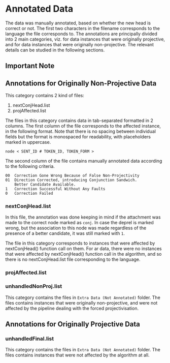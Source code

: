 <h1>Annotated Data</h1>

The data was manually annotated, based on whether the new head is correct or not. The first two characters in the
filename corresponds to the language the file corresponds to. The annotations are principally divided into
2 main categories, viz. for data instances that were originally projective, and for data instances that were
originally non-projective. The relevant details can be studied in the following sections.

<h2>Important Note</h2>



<h2>Annotations for Originally Non-Projective Data</h2>

This category contains 2 kind of files:
  
1. nextConjHead.list  
2. projAffected.list

The files in this category contains data in tab-separated formatted in 2 columns. The first column
of the file corresponds to the affected instance, in the following format. Note that there is 
no spacing between individual fields but the format is monospaced for readability, with placeholders
marked in uppercase.

    node < SENT_ID # TOKEN_ID, TOKEN_FORM >

The second column of the file contains manually annotated data according to the following criteria. 

    00  Correction Gone Wrong Because of False Non-Projectivity
    01  Direction Corrected, introducing Conjunction Sandwich. 
        Better Candidate Available.
    1   Correction Successful Without Any Faults
    0   Correction Failed

<h3>nextConjHead.list</h3>


In this file, the annotation was done keeping in mind if the attachment was made to the correct node
marked as `conj`. In case the deprel is marked wrong, but the association to this node was made regardless
of the presence of a better candidate, it was still marked with `1`. 

The file in this category corresponds to instances that were affected by nextConjHead() function call on
them. For ar data, there were no instances that were affected by nextConjHead() function call in the algorithm,
and so there is no nextConjHead.list file corresponding to the language.  

<h3>projAffected.list</h3>

<h3>unhandledNonProj.list</h3>

This category contains the files in `Extra Data (Not Annotated)` folder. The files contains instances that were originally
non-projective, and were not affected by the pipeline dealing with the forced projectivisation.

<h2>Annotations for Originally Projective Data</h2>

<h3>unhandledFinal.list</h3>

This category contains the files in `Extra Data (Not Annotated)` folder. The files contains instances that 
 were not affected by the algorithm at all.

